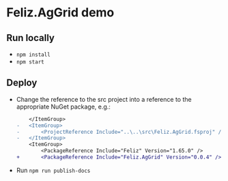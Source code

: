 # Feliz.AgGrid demo

## Run locally

- `npm install`
- `npm start`

## Deploy

- Change the reference to the src project into a reference to the appropriate NuGet package, e.g.:
    ``` diff
        </ItemGroup>
    -   <ItemGroup>
    -       <ProjectReference Include="..\..\src\Feliz.AgGrid.fsproj" />
    -   </ItemGroup>
        <ItemGroup>
            <PackageReference Include="Feliz" Version="1.65.0" />
    +       <PackageReference Include="Feliz.AgGrid" Version="0.0.4" />
    ```
- Run `npm run publish-docs`
